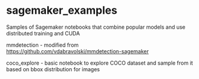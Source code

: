 # sagemaker_examples

Samples of Sagemaker notebooks that combine popular models and use distributed training and CUDA

mmdetection - modified from https://github.com/vdabravolski/mmdetection-sagemaker

coco_explore - basic notebook to explore COCO dataset and sample from it based on bbox distribution for images

